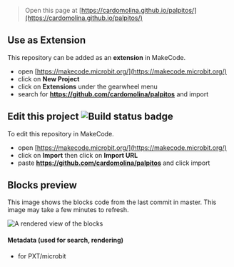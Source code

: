 
> Open this page at [https://cardomolina.github.io/palpitos/](https://cardomolina.github.io/palpitos/)

## Use as Extension

This repository can be added as an **extension** in MakeCode.

* open [https://makecode.microbit.org/](https://makecode.microbit.org/)
* click on **New Project**
* click on **Extensions** under the gearwheel menu
* search for **https://github.com/cardomolina/palpitos** and import

## Edit this project ![Build status badge](https://github.com/cardomolina/palpitos/workflows/MakeCode/badge.svg)

To edit this repository in MakeCode.

* open [https://makecode.microbit.org/](https://makecode.microbit.org/)
* click on **Import** then click on **Import URL**
* paste **https://github.com/cardomolina/palpitos** and click import

## Blocks preview

This image shows the blocks code from the last commit in master.
This image may take a few minutes to refresh.

![A rendered view of the blocks](https://github.com/cardomolina/palpitos/raw/master/.github/makecode/blocks.png)

#### Metadata (used for search, rendering)

* for PXT/microbit
<script src="https://makecode.com/gh-pages-embed.js"></script><script>makeCodeRender("{{ site.makecode.home_url }}", "{{ site.github.owner_name }}/{{ site.github.repository_name }}");</script>
